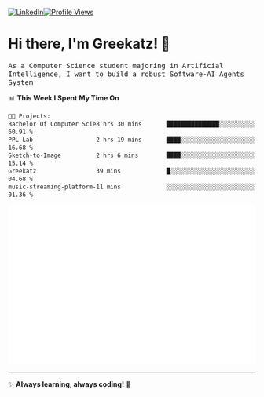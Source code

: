 [![LinkedIn](https://img.shields.io/badge/LinkedIn-0077B5?style=flat&logo=linkedin&logoColor=white)](https://www.linkedin.com/in/hungarbeit1912/)[![Profile Views](https://komarev.com/ghpvc/?username=Greekatz&color=blue&style=flat-square)](https://github.com/Greekatz)  


# Hi there, I'm Greekatz! 👋

<samp>As a Computer Science student majoring in Artificial Intelligence, I want to build a robust Software-AI Agents System<samp>


<!--START_SECTION:waka-->
📊 **This Week I Spent My Time On** 

```text
🐱‍💻 Projects: 
Bachelor Of Computer Scie8 hrs 30 mins       ███████████████░░░░░░░░░░   60.91 % 
PPL-Lab                  2 hrs 19 mins       ████░░░░░░░░░░░░░░░░░░░░░   16.68 % 
Sketch-to-Image          2 hrs 6 mins        ████░░░░░░░░░░░░░░░░░░░░░   15.14 % 
Greekatz                 39 mins             █░░░░░░░░░░░░░░░░░░░░░░░░   04.68 % 
music-streaming-platform-11 mins             ░░░░░░░░░░░░░░░░░░░░░░░░░   01.36 % 
```


<!--END_SECTION:waka-->

![Full-year Contribution Calendar](https://github.com/Greekatz/Greekatz/blob/main/metrics.plugin.isocalendar.fullyear.svg)

---
✨ **Always learning, always coding!** 🚀
